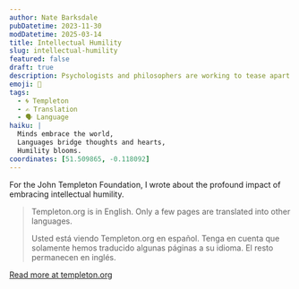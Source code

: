 ```yaml
---
author: Nate Barksdale
pubDatetime: 2023-11-30
modDatetime: 2025-03-14
title: Intellectual Humility
slug: intellectual-humility
featured: false
draft: true
description: Psychologists and philosophers are working to tease apart the ways we respond to new ideas and information — and the possible benefits of intellectual humility.
emoji: 🤔
tags:
  - 🌀 Templeton
  - ✍️ Translation
  - 🗣️ Language
haiku: |
  Minds embrace the world,  
  Languages bridge thoughts and hearts,  
  Humility blooms.
coordinates: [51.509865, -0.118092]
---
```


For the John Templeton Foundation, I wrote about the profound impact of embracing intellectual humility.

> Templeton.org is in English. Only a few pages are translated into other languages.
>
> Usted está viendo Templeton.org en español. Tenga en cuenta que solamente hemos traducido algunas páginas a su idioma. El resto permanecen en inglés.

[Read more at templeton.org](https://www.templeton.org/discoveries/intellectual-humility)
